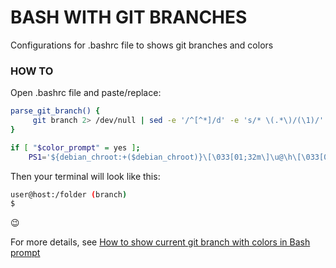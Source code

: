 # BASH WITH GIT BRANCHES
Configurations for .bashrc file to shows git branches and colors

### HOW TO
Open .bashrc file and paste/replace:

```sh
parse_git_branch() {
     git branch 2> /dev/null | sed -e '/^[^*]/d' -e 's/* \(.*\)/(\1)/'
}

if [ "$color_prompt" = yes ]; 
    PS1='${debian_chroot:+($debian_chroot)}\[\033[01;32m\]\u@\h\[\033[00m\]:\[\033[01;34m\]\w \[\e[91m\]$(parse_git_branch)\n\[\e[00m\]$ '
```

Then your terminal will look like this:

```sh
user@host:/folder (branch)
$
```

😉

For more details, see [How to show current git branch with colors in Bash prompt](https://medium.com/@thucnc/how-to-show-current-git-branch-with-colors-in-bash-prompt-380d05a24745)
